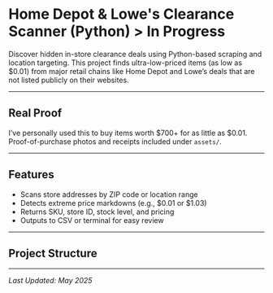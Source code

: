 # Home Depot & Lowe's Clearance Scanner (Python) > In Progress

Discover hidden in-store clearance deals using Python-based scraping and location targeting. This project finds ultra-low-priced items (as low as $0.01) from major retail chains like Home Depot and Lowe’s deals that are not listed publicly on their websites.

---

## Real Proof
I’ve personally used this to buy items worth $700+ for as little as $0.01. Proof-of-purchase photos and receipts included under `assets/`.

---

## Features

- Scans store addresses by ZIP code or location range
- Detects extreme price markdowns (e.g., $0.01 or $1.03)
- Returns SKU, store ID, stock level, and pricing
- Outputs to CSV or terminal for easy review

---

## Project Structure

---

_Last Updated: May 2025_
